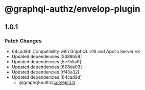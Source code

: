 # @graphql-authz/envelop-plugin

## 1.0.1

### Patch Changes

- 64cad9d: Compatibility with GraphQL v16 and Apollo Server v3
- Updated dependencies [5d89b58]
- Updated dependencies [5e7b5a9]
- Updated dependencies [608da03]
- Updated dependencies [ff46a32]
- Updated dependencies [64cad9d]
  - @graphql-authz/core@1.1.0
